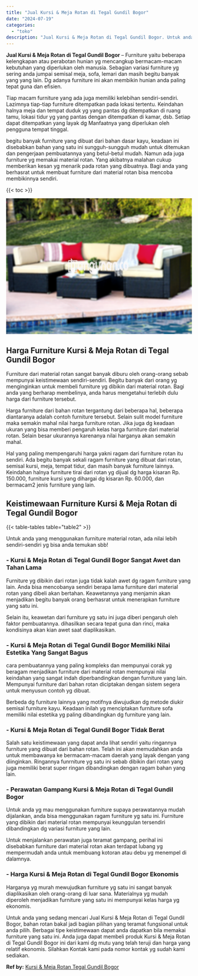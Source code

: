 ```yaml
---
title: "Jual Kursi & Meja Rotan di Tegal Gundil Bogor"
date: "2024-07-19"
categories: 
  - "toko"
description: "Jual Kursi & Meja Rotan di Tegal Gundil Bogor. Untuk anda yang sedang mencari Jual Kursi & Meja Rotan di Tegal Gundil Bogor, bahan rotan bakal jadi bagian pi..."
---
```


**Jual Kursi & Meja Rotan di Tegal Gundil Bogor** – Furniture yaitu beberapa kelengkapan atau perabotan hunian yg mencangkup bermacam-macam kebutuhan yang diperlukan oleh manusia. Sebagian variasi furniture yg sering anda jumpai semisal meja, sofa, lemari dan masih begitu banyak yang yang lain. Dg adanya furniture ini akan membikin hunian anda paling tepat guna dan efisien.

Tiap macam furniture yang ada juga memiliki kelebihan sendiri-sendiri. Lazimnya tiap-tiap furniture ditempatkan pada lokasi tertentu. Keindahan halnya meja dan tempat duduk yg yang pantas dg ditempatkan di ruang tamu, lokasi tidur yg yang pantas dengan ditempatkan di kamar, dsb. Setiap dapat ditempatkan yang layak dg Manfaatnya yang diperlukan oleh pengguna tempat tinggal.

begitu banyak furniture yang dibuat dari bahan dasar kayu, keadaan ini disebabkan bahan yang satu ini sungguh-sungguh mudah untuk ditemukan dan pengerjaan pembuatannya yang betul-betul mudah. Namun ada juga furniture yg memakai material rotan. Yang akibatnya malahan cukup memberikan kesan yg menarik pada rotan yang dibuatnya. Bagi anda yang berhasrat untuk membuat furniture dari material rotan bisa mencoba membikinnya sendiri.

{{< toc >}}

![Jual Kursi & Meja Rotan di Tegal Gundil Bogor](/images/kursi-meja-rotan-murah30.png)

## Harga Furniture Kursi & Meja Rotan di Tegal Gundil Bogor

Furniture dari material rotan sangat banyak diburu oleh orang-orang sebab mempunyai keistimewaan sendiri-sendiri. Begitu banyak dari orang yg menginginkan untuk membeli furniture yg dibikin dari material rotan. Bagi anda yang berharap membelinya, anda harus mengetahui terlebih dulu harga dari furniture tersebut.

Harga furniture dari bahan rotan tergantung dari beberapa hal, beberapa diantaranya adalah contoh furniture tersebut. Selain sulit model furniture maka semakin mahal nilai harga furniture rotan. Jika juga dg keadaan ukuran yang bisa memberi pengaruh kelas harga furniture dari material rotan. Selain besar ukurannya karenanya nilai harganya akan semakin mahal.

Hal yang paling mempengaruhi harga yakni ragam dari furniture rotan itu sendiri. Ada begitu banyak sekali ragam furniture yang dibuat dari rotan, semisal kursi, meja, tempat tidur, dan masih banyak furniture lainnya. Keindahan halnya furniture tirai dari rotan yg dijual dg harga kisaran Rp. 150.000, furniture kursi yang dihargai dg kisaran Rp. 60.000, dan bermacam2 jenis furniture yang lain.

## Keistimewaan Furniture Kursi & Meja Rotan di Tegal Gundil Bogor

{{< table-tables table="table2" >}}

Untuk anda yang menggunakan furniture material rotan, ada nilai lebih sendiri-sendiri yg bisa anda temukan sbb!

### \- Kursi & Meja Rotan di Tegal Gundil Bogor Sangat Awet dan Tahan Lama

Furniture yg dibikin dari rotan juga tidak kalah awet dg ragam furniture yang lain. Anda bisa mencobanya sendiri berapa lama furniture dari material rotan yang dibeli akan bertahan. Keawetannya yang menjamin akan menjadikan begitu banyak orang berhasrat untuk menerapkan furniture yang satu ini.

Selain itu, keawetan dari furniture yg satu ini juga diberi pengaruh oleh faktor pembuatannya. dihasilkan secara tepat guna dan rinci, maka kondisinya akan kian awet saat diaplikasikan.

### \- Kursi & Meja Rotan di Tegal Gundil Bogor Memiliki Nilai Estetika Yang Sangat Bagus

cara pembuatannya yang paling kompleks dan mempunyai corak yg beragam menjadikan furniture dari material rotan mempunyai nilai keindahan yang sangat indah diperbandingkan dengan furniture yang lain. Mempunyai furniture dari bahan rotan diciptakan dengan sistem segera untuk menyusun contoh yg dibuat.

Berbeda dg furniture lainnya yang motifnya diwujudkan dg metode diukir semisal furniture kayu. Keadaan inilah yg menciptakan furniture sofa memiliki nilai estetika yg paling dibandingkan dg furniture yang lain.

### \- Kursi & Meja Rotan di Tegal Gundil Bogor Tidak Berat

Salah satu keistimewaan yang dapat anda lihat sendiri yaitu ringannya furniture yang dibuat dari bahan rotan. Telah ini akan memudahkan anda untuk membawanya ke bermacam-macam daerah yang layak dengan yang diinginkan. Ringannya funrniture yg satu ini sebab dibikin dari rotan yang juga memiliki berat super ringan dibandingkan dengan ragam bahan yang lain.

### \- Perawatan Gampang Kursi & Meja Rotan di Tegal Gundil Bogor

Untuk anda yg mau menggunakan furniture supaya perawatannya mudah dijalankan, anda bisa menggunakan ragam furniture yg satu ini. Furniture yang dibikin dari material rotan mempunyai keunggulan tersendiri dibandingkan dg variasi furniture yang lain.

Untuk menjalankan perawatan juga teramat gampang, perihal ini disebabkan furniture dari material rotan akan terdapat lubang yg mempermudah anda untuk membuang kotoran atau debu yg menempel di dalamnya.

### \- Harga Kursi & Meja Rotan di Tegal Gundil Bogor Ekonomis

Harganya yg murah mewujudkan furniture yg satu ini sangat banyak diaplikasikan oleh orang-orang di luar sana. Materialnya yg mudah diperoleh menjadikan furniture yang satu ini mempunyai kelas harga yg ekonomis.

Untuk anda yang sedang mencari Jual Kursi & Meja Rotan di Tegal Gundil Bogor, bahan rotan bakal jadi bagian pilihan yang teramat fungsional untuk anda pilih. Berbagai tipe keistimewaan dapat anda dapatkan bila memakai furniture yang satu ini. Anda juga dapat membeli produk Kursi & Meja Rotan di Tegal Gundil Bogor ini dari kami dg mutu yang telah teruji dan harga yang relatif ekonomis. Silahkan Kontak kami pada nomor kontak yg sudah kami sediakan.

**Ref by:** [Kursi & Meja Rotan Tegal Gundil Bogor](https://id.wikipedia.org/wiki/Kursi)
